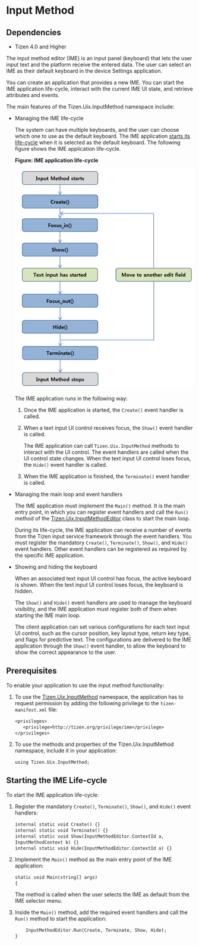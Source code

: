 Input Method
============

## Dependencies

- Tizen 4.0 and Higher

The input method editor (IME) is an input panel (keyboard) that lets the
user input text and the platform receive the entered data. The user can
select an IME as their default keyboard in the device Settings
application.

You can create an application that provides a new IME. You can start the
IME application life-cycle, interact with the current IME UI state, and
retrieve attributes and events.

The main features of the Tizen.Uix.InputMethod namespace include:

-   Managing the IME life-cycle

    The system can have multiple keyboards, and the user can choose
    which one to use as the default keyboard. The IME application
    [starts its life-cycle](#start) when it is selected as the
    default keyboard. The following figure shows the IME
    application life-cycle.

    **Figure: IME application life-cycle**

    ![IME application life-cycle](./media/ime_lifecycle_cs.png)

    The IME application runs in the following way:

    1.  Once the IME application is started, the `Create()` event
        handler is called.
    2. When a text input UI control receives focus, the `Show()` event
        handler is called.

        The IME application can call `Tizen.Uix.InputMethod` methods to
        interact with the UI control. The event handlers are called when
        the UI control state changes. When the text input UI control
        loses focus, the `Hide()` event handler is called.

    3. When the IME application is finished, the `Terminate()` event
        handler is called.

- Managing the main loop and event handlers

    The IME application must implement the `Main()` method. It is the
    main entry point, in which you can register event handlers and call
    the `Run()` method of the
    [Tizen.Uix.InputMethodEditor](https://developer.tizen.org/dev-guide/csapi/classTizen_1_1Uix_1_1InputMethodEditor.html)
    class to start the main loop.

    During its life-cycle, the IME application can receive a number of
    events from the Tizen input service framework through the
    event handlers. You must register the mandatory `Create()`,
    `Terminate()`, `Show()`, and `Hide()` event handlers. Other event
    handlers can be registered as required by the specific
    IME application.

- Showing and hiding the keyboard

    When an associated text input UI control has focus, the active
    keyboard is shown. When the text input UI control loses focus, the
    keyboard is hidden.

    The `Show()` and `Hide()` event handlers are used to manage the
    keyboard visibility, and the IME application must register both of
    them when starting the IME main loop.

    The client application can set various configurations for each text
    input UI control, such as the cursor position, key layout type,
    return key type, and flags for predictive text. The configurations
    are delivered to the IME application through the `Show()` event
    handler, to allow the keyboard to show the correct appearance to
    the user.


Prerequisites
-------------

To enable your application to use the input method functionality:

1.  To use the
    [Tizen.Uix.InputMethod](https://developer.tizen.org/dev-guide/csapi/namespaceTizen_1_1Uix_1_1InputMethod.html)
    namespace, the application has to request permission by adding the
    following privilege to the `tizen-manifest.xml` file:

    ``` {.prettyprint}
    <privileges>
       <privilege>http://tizen.org/privilege/ime</privilege>
    </privileges>
    ```

2. To use the methods and properties of the Tizen.Uix.InputMethod
    namespace, include it in your application:

    ``` {.prettyprint}
    using Tizen.Uix.InputMethod;
    ```


Starting the IME Life-cycle <a id="start"></a>
---------------------------

To start the IME application life-cycle:

1.  Register the mandatory `Create()`, `Terminate()`, `Show()`, and
    `Hide()` event handlers:

    ``` {.prettyprint}
    internal static void Create() {}
    internal static void Terminate() {}
    internal static void Show(InputMethodEditor.ContextId a, InputMethodContext b) {}
    internal static void Hide(InputMethodEditor.ContextId a) {}
    ```

2. Implement the `Main()` method as the main entry point of the IME
    application:

    ``` {.prettyprint}
    static void Main(string[] args)
    {
    ```

    The method is called when the user selects the IME as default from
    the IME selector menu.

3. Inside the `Main()` method, add the required event handlers and call
    the `Run()` method to start the application:

    ``` {.prettyprint}
        InputMethodEditor.Run(Create, Terminate, Show, Hide);
    }
    ```
